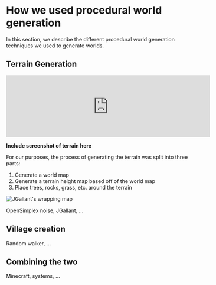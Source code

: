 # How we used procedural world generation

In this section, we describe the different procedural world generation
techniques we used to generate worlds.

## Terrain Generation

<iframe src="https://itch.io/embed/897492" height="167" width="552" frameborder="0"><a href="https://cleap.itch.io/procedural-world-generation-demo">Procedural World Generation Demo by Christopher Leap</a></iframe>

__Include screenshot of terrain here__

For our purposes, the process of generating the terrain was split into three parts:
1. Generate a world map
2. Generate a terrain height map based off of the world map
3. Place trees, rocks, grass, etc. around the terrain

<img src="http://www.jgallant.com/wp-content/uploads/2016/01/wrap1.png" alt="JGallant's wrapping map"></img>

OpenSimplex noise, JGallant, ...

## Village creation

Random walker, ...

## Combining the two

Minecraft, systems, ...

